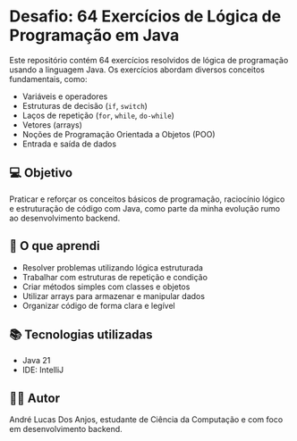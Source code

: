 # Desafio: 64 Exercícios de Lógica de Programação em Java

Este repositório contém 64 exercícios resolvidos de lógica de programação usando a linguagem Java. Os exercícios abordam diversos conceitos fundamentais, como:

- Variáveis e operadores
- Estruturas de decisão (`if`, `switch`)
- Laços de repetição (`for`, `while`, `do-while`)
- Vetores (arrays)
- Noções de Programação Orientada a Objetos (POO)
- Entrada e saída de dados

## 💻 Objetivo

Praticar e reforçar os conceitos básicos de programação, raciocínio lógico e estruturação de código com Java, como parte da minha evolução rumo ao desenvolvimento backend.

## 🧠 O que aprendi

- Resolver problemas utilizando lógica estruturada
- Trabalhar com estruturas de repetição e condição
- Criar métodos simples com classes e objetos
- Utilizar arrays para armazenar e manipular dados
- Organizar código de forma clara e legível

## 📚 Tecnologias utilizadas
- Java 21
- IDE: IntelliJ

## 🧑‍💻 Autor
André Lucas Dos Anjos,
estudante de Ciência da Computação e com foco em desenvolvimento backend.
